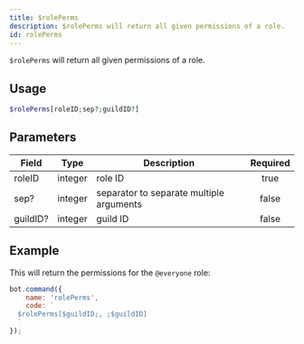 ```yaml
---
title: $rolePerms
description: $rolePerms will return all given permissions of a role.
id: rolePerms
---
```


`$rolePerms` will return all given permissions of a role.

## Usage

```php
$rolePerms[roleID;sep?;guildID?]
```

## Parameters

| Field    | Type    | Description                              | Required |
|----------|---------|------------------------------------------|:--------:|
| roleID   | integer | role ID                                  |   true   |
| sep?     | integer | separator to separate multiple arguments |  false   |
| guildID? | integer | guild ID                                 |  false   |

## Example

This will return the permissions for the `@everyone` role:

```javascript
bot.command({
    name: 'rolePerms',
    code: `
  $rolePerms[$guildID;, ;$guildID]
  `
});
```
